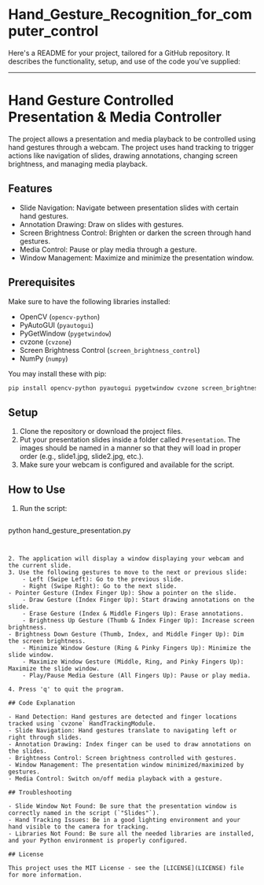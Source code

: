 # Hand_Gesture_Recognition_for_computer_control
Here's a README for your project, tailored for a GitHub repository. It describes the functionality, setup, and use of the code you've supplied:

---

# Hand Gesture Controlled Presentation & Media Controller

The project allows a presentation and media playback to be controlled using hand gestures through a webcam. The project uses hand tracking to trigger actions like navigation of slides, drawing annotations, changing screen brightness, and managing media playback.

## Features
- Slide Navigation: Navigate between presentation slides with certain hand gestures.
- Annotation Drawing: Draw on slides with gestures.
- Screen Brightness Control: Brighten or darken the screen through hand gestures.
- Media Control: Pause or play media through a gesture.
- Window Management: Maximize and minimize the presentation window.

## Prerequisites
Make sure to have the following libraries installed:

- OpenCV (`opencv-python`)
- PyAutoGUI (`pyautogui`)
- PyGetWindow (`pygetwindow`)
- cvzone (`cvzone`)
- Screen Brightness Control (`screen_brightness_control`)
- NumPy (`numpy`)

You may install these with pip:

```bash
pip install opencv-python pyautogui pygetwindow cvzone screen_brightness_control numpy
```

## Setup

1. Clone the repository or download the project files.
2. Put your presentation slides inside a folder called `Presentation`. The images should be named in a manner so that they will load in proper order (e.g., slide1.jpg, slide2.jpg, etc.).
3. Make sure your webcam is configured and available for the script.

## How to Use

1. Run the script:
    ```bash
python hand_gesture_presentation.py
```


2. The application will display a window displaying your webcam and the current slide.
3. Use the following gestures to move to the next or previous slide:
    - Left (Swipe Left): Go to the previous slide.
    - Right (Swipe Right): Go to the next slide.
- Pointer Gesture (Index Finger Up): Show a pointer on the slide.
    - Draw Gesture (Index Finger Up): Start drawing annotations on the slide.
    - Erase Gesture (Index & Middle Fingers Up): Erase annotations.
    - Brightness Up Gesture (Thumb & Index Finger Up): Increase screen brightness.
- Brightness Down Gesture (Thumb, Index, and Middle Finger Up): Dim the screen brightness.
    - Minimize Window Gesture (Ring & Pinky Fingers Up): Minimize the slide window.
    - Maximize Window Gesture (Middle, Ring, and Pinky Fingers Up): Maximize the slide window.
    - Play/Pause Media Gesture (All Fingers Up): Pause or play media.

4. Press 'q' to quit the program.

## Code Explanation

- Hand Detection: Hand gestures are detected and finger locations tracked using `cvzone` HandTrackingModule.
- Slide Navigation: Hand gestures translate to navigating left or right through slides.
- Annotation Drawing: Index finger can be used to draw annotations on the slides.
- Brightness Control: Screen brightness controlled with gestures.
- Window Management: The presentation window minimized/maximized by gestures.
- Media Control: Switch on/off media playback with a gesture.

## Troubleshooting

- Slide Window Not Found: Be sure that the presentation window is correctly named in the script (`"Slides"`).
- Hand Tracking Issues: Be in a good lighting environment and your hand visible to the camera for tracking.
- Libraries Not Found: Be sure all the needed libraries are installed, and your Python environment is properly configured.

## License

This project uses the MIT License - see the [LICENSE](LICENSE) file for more information.
